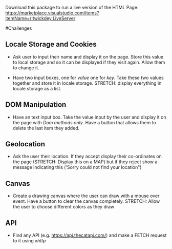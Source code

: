Download this package to run a live version of the HTML Page: https://marketplace.visualstudio.com/items?itemName=ritwickdey.LiveServer

#Challenges

## Locale Storage and Cookies

- Ask user to input their name and display it on the page. Store this value to local storage and so it can be displayed if they visit again. Allow them to change it.

- Have two input boxes, one for _value_ one for _key_. Take these two values together and store it in locale storage. STRETCH: display everything in locale storage as a list.

## DOM Manipulation

- Have an text input box. Take the value input by the user and display it on the page with _Dom methods only_. Have a button that allows them to delete the last item they added.

## Geolocation

- Ask the user their location. If they accept display their co-ordinates on the page (STRETCH: Display this on a MAP) but if they reject show a message indicating this ('Sorry could not find your location")

## Canvas

- Create a drawing canvas where the user can draw with a mouse over event. Have a button to clear the canvas completely. STRETCH: Allow the user to choose different colors as they draw

## API

- Find any API (e.g. https://api.thecatapi.com/) and make a FETCH request to it using _xhttp_
